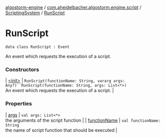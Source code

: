 [algostorm-engine](../../../index.md) / [com.aheidelbacher.algostorm.engine.script](../../index.md) / [ScriptingSystem](../index.md) / [RunScript](.)

# RunScript

`data class RunScript : Event`

An event which requests the execution of a script.

### Constructors

| [&lt;init&gt;](-init-.md) | `RunScript(functionName: String, vararg args: Any?)``RunScript(functionName: String, args: List<*>)`<br>An event which requests the execution of a script. |

### Properties

| [args](args.md) | `val args: List<*>`<br>the arguments of the script function |
| [functionName](function-name.md) | `val functionName: String`<br>the name of script function that should be
executed |

